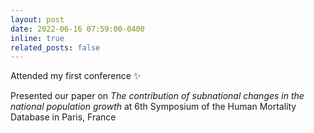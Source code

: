 ```yaml
---
layout: post
date: 2022-06-16 07:59:00-0400
inline: true
related_posts: false
---
```


Attended my first conference :sparkles:

Presented our paper on <a href="https://www.mortality.org/Research/Events" style="color: inherit; text-decoration: none;">*The contribution of subnational changes in the national population growth*</a> at 6th Symposium of the Human Mortality Database in Paris, France